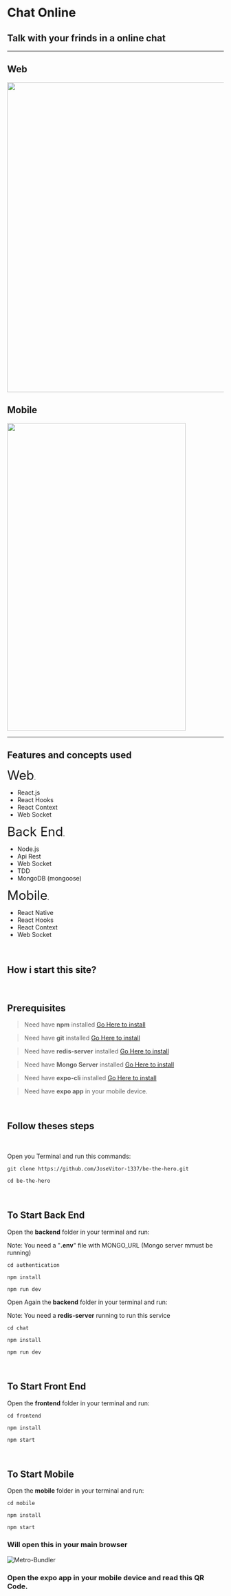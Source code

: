 # Chat Online

## Talk with your frinds in a online chat

---

## Web

<img src="https://github.com/JoseVitor-1337/chat-online/blob/master/web-interface.svg" width="1280" height="720">

## Mobile

<img src="https://github.com/JoseVitor-1337/chat-online/blob/master/mobile-interface.svg" width="415" height="715">

---

## Features and concepts used

<span style="font-size:2.1em">Web</span>.

- React.js
- React Hooks
- React Context
- Web Socket

<span style="font-size:2.1em">Back End</span>.

- Node.js
- Api Rest
- Web Socket
- TDD
- MongoDB (mongoose)

<span style="font-size:2.1em">Mobile</span>.

- React Native
- React Hooks
- React Context
- Web Socket

<br />

## How i start this site?

<br />

## Prerequisites

> Need have **npm** installed [Go Here to install](https://nodejs.org/en/)

> Need have **git** installed [Go Here to install](https://git-scm.com/downloads)

> Need have **redis-server** installed [Go Here to install](https://redis.io/download)

> Need have **Mongo Server** installed [Go Here to install](https://redis.io/download)

> Need have **expo-cli** installed [Go Here to install](https://docs.expo.io/)

> Need have **expo app** in your mobile device.

<br />

## Follow theses steps

<br>

Open you Terminal and run this commands:

```
git clone https://github.com/JoseVitor-1337/be-the-hero.git

cd be-the-hero

```

<br>

## To Start Back End

Open the **backend** folder in your terminal and run:

Note: You need a "**.env**" file with MONGO_URL (Mongo server mmust be running)

```
cd authentication

npm install

npm run dev
```

Open Again the **backend** folder in your terminal and run:

Note: You need a **redis-server** running to run this service

```
cd chat

npm install

npm run dev
```

<br>

## To Start Front End

Open the **frontend** folder in your terminal and run:

```
cd frontend

npm install

npm start

```

<br>

## To Start Mobile

Open the **mobile** folder in your terminal and run:

```
cd mobile

npm install

npm start

```

### Will open this in your main browser

![Metro-Bundler](https://github.com/JoseVitor-1337/be-the-hero/blob/master/expo.png)

### Open the **expo app** in your mobile device and read this QR Code.
